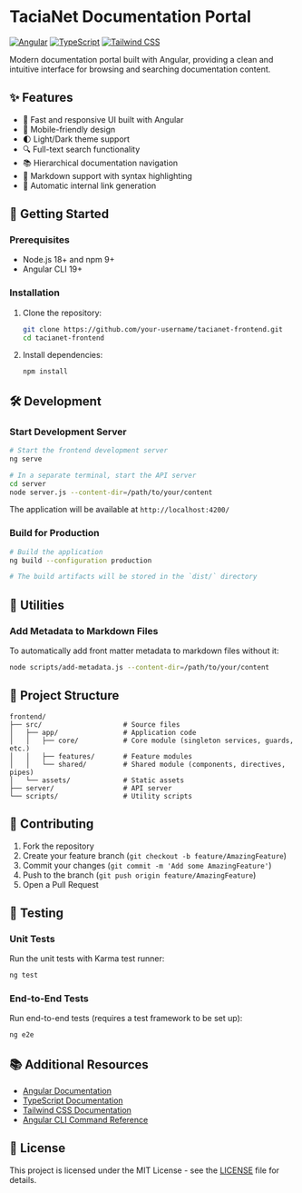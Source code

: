 # TaciaNet Documentation Portal

[![Angular](https://img.shields.io/badge/Angular-DD0031?style=for-the-badge&logo=angular&logoColor=white)](https://angular.io/)
[![TypeScript](https://img.shields.io/badge/TypeScript-007ACC?style=for-the-badge&logo=typescript&logoColor=white)](https://www.typescriptlang.org/)
[![Tailwind CSS](https://img.shields.io/badge/Tailwind_CSS-38B2AC?style=for-the-badge&logo=tailwind-css&logoColor=white)](https://tailwindcss.com/)

Modern documentation portal built with Angular, providing a clean and intuitive interface for browsing and searching documentation content.

## ✨ Features

- 🚀 Fast and responsive UI built with Angular
- 📱 Mobile-friendly design
- 🌓 Light/Dark theme support
- 🔍 Full-text search functionality
- 📚 Hierarchical documentation navigation
- 📝 Markdown support with syntax highlighting
- 🔗 Automatic internal link generation

## 🚀 Getting Started

### Prerequisites

- Node.js 18+ and npm 9+
- Angular CLI 19+

### Installation

1. Clone the repository:
   ```bash
   git clone https://github.com/your-username/tacianet-frontend.git
   cd tacianet-frontend
   ```

2. Install dependencies:
   ```bash
   npm install
   ```

## 🛠 Development

### Start Development Server

```bash
# Start the frontend development server
ng serve

# In a separate terminal, start the API server
cd server
node server.js --content-dir=/path/to/your/content
```

The application will be available at `http://localhost:4200/`

### Build for Production

```bash
# Build the application
ng build --configuration production

# The build artifacts will be stored in the `dist/` directory
```

## 🧰 Utilities

### Add Metadata to Markdown Files

To automatically add front matter metadata to markdown files without it:

```bash
node scripts/add-metadata.js --content-dir=/path/to/your/content
```

## 📁 Project Structure

```
frontend/
├── src/                    # Source files
│   ├── app/                # Application code
│   │   ├── core/           # Core module (singleton services, guards, etc.)
│   │   ├── features/       # Feature modules
│   │   └── shared/         # Shared module (components, directives, pipes)
│   └── assets/             # Static assets
├── server/                 # API server
└── scripts/                # Utility scripts
```

## 🤝 Contributing

1. Fork the repository
2. Create your feature branch (`git checkout -b feature/AmazingFeature`)
3. Commit your changes (`git commit -m 'Add some AmazingFeature'`)
4. Push to the branch (`git push origin feature/AmazingFeature`)
5. Open a Pull Request

## 🧪 Testing

### Unit Tests

Run the unit tests with Karma test runner:

```bash
ng test
```

### End-to-End Tests

Run end-to-end tests (requires a test framework to be set up):

```bash
ng e2e
```

## 📚 Additional Resources

- [Angular Documentation](https://angular.io/docs)
- [TypeScript Documentation](https://www.typescriptlang.org/docs/)
- [Tailwind CSS Documentation](https://tailwindcss.com/docs)
- [Angular CLI Command Reference](https://angular.dev/tools/cli)

## 📄 License

This project is licensed under the MIT License - see the [LICENSE](LICENSE) file for details.
